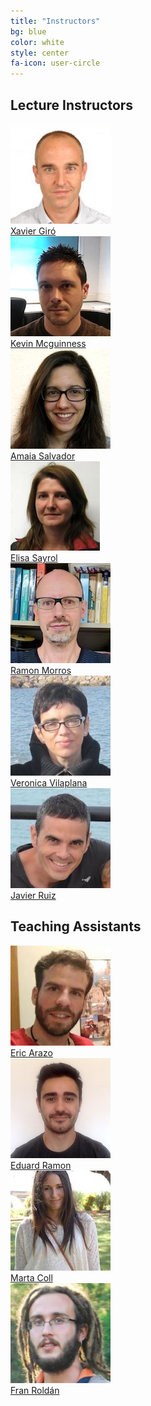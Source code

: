 ```yaml
---
title: "Instructors"
bg: blue
color: white
style: center
fa-icon: user-circle
---
```


## Lecture Instructors 

<div class="author">
    <a href="https://imatge.upc.edu/web/people/xavier-giro" target="_blank">
      <div class="authorphoto"><img src="img/instructors/XavierGiro.jpg"></div>
      <div>Xavier Giró</div>
    </a>
</div>
<div class="author">
    <a href="https://www.insight-centre.org/users/kevin-mcguinness" target="_blank">
      <div class="authorphoto"><img src="img/instructors/Kevin160x160.jpg"></div>
      <div>Kevin Mcguinness</div>
    </a>
</div>
<div class="author">
    <a href="https://imatge.upc.edu/web/people/amaia-salvador" target="_blank">
      <div class="authorphoto"><img src="img/instructors/AmaiaSalvador.jpg"></div>
      <div>Amaia Salvador</div>
    </a>
</div>
<div class="author">
    <a href="https://imatge.upc.edu/web/people/elisa-sayrol" target="_blank">
      <div class="authorphoto"><img src="img/instructors/ElisaSayrol.jpg"></div>
      <div>Elisa Sayrol</div>
    </a>
</div>
<div class="author">
    <a href="https://imatge.upc.edu/web/people/josep-ramon-morros" target="_blank">
      <div class="authorphoto"><img src="img/instructors/RamonMorros.jpg"></div>
      <div>Ramon Morros</div>
    </a>
</div>
<div class="author">
    <a href="https://imatge.upc.edu/web/people/veronica-vilaplana" target="_blank">
      <div class="authorphoto"><img src="img/instructors/VeronicaVilaplana.jpg"></div>
      <div>Veronica Vilaplana</div>
    </a>
</div>
<div class="author">
    <a href="https://imatge.upc.edu/web/people/javier-ruiz-hidalgo" target="_blank">
      <div class="authorphoto"><img src="img/instructors/JavierRuiz.jpg"></div>
      <div>Javier Ruiz</div>
    </a>
</div>

## Teaching Assistants

<div class="author">
    <a href="https://www.linkedin.com/in/eric-arazo-s%C3%A1nchez-230785bb/" target="_blank">
      <div class="authorphoto"><img src="img/assistants/EricArazo-160x160.jpg"></div>
      <div>Eric Arazo</div>
    </a>
</div>
<div class="author">
    <a href="https://www.linkedin.com/in/eduard-ramon-maldonado-71951359/" target="_blank">
      <div class="authorphoto"><img src="img/assistants/EduRamon-160x160.jpg"></div>
      <div>Eduard Ramon</div>
    </a>
</div>
<div class="author">
    <a href="https://www.linkedin.com/in/marta-coll-043b0412b/" target="_blank">
      <div class="authorphoto"><img src="img/assistants/MartaColl-160x160.jpg"></div>
      <div>Marta Coll</div>
    </a>
</div>
<div class="author">
    <a href="https://www.linkedin.com/in/francisco-rold%C3%A1n-s%C3%A1nchez-870438113/" target="_blank">
      <div class="authorphoto"><img src="img/assistants/FranRoldan-160x160.jpg"></div>
      <div>Fran Roldán</div>
    </a>
</div>
